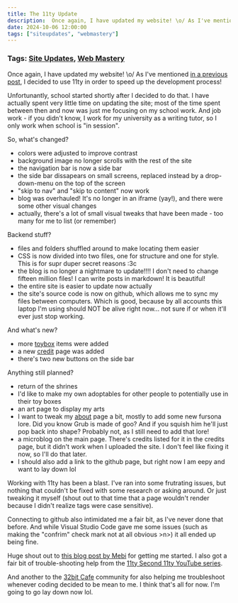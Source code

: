 ```yaml
---
title: The 11ty Update
description:  Once again, I have updated my website! \o/ As I've mentioned in a previous post, I decided to use 11ty in order to speed up the development process! 
date: 2024-10-06 12:00:00
tags: ["siteupdates", "webmastery"]
---
```

### Tags: [Site Updates](/blog/tag/site-updates), [Web Mastery](/blog/tag/web-mastery)
Once again, I have updated my website! \o/ As I've mentioned [in a previous post](/blog/posts/24-08-14), I decided to use 11ty in order to speed up the development process! 

Unfortunantly, school started shortly after I decided to do that. I have actually spent very little time on updating the site; most of the time spent between then and now was just me focusing on my school work. And job work - if you didn't know, I work for my university as a writing tutor, so I only work when school is "in session".

So, what's changed?
- colors were adjusted to improve contrast
- background image no longer scrolls with the rest of the site
- the navigation bar is now a side bar
- the side bar dissapears on small screens, replaced instead by a drop-down-menu on the top of the screen
- "skip to nav" and "skip to content" now work
- blog was overhauled! It's no longer in an iframe (yay!), and there were some other visual changes
- actually, there's a lot of small visual tweaks that have been made - too many for me to list (or remember)

Backend stuff?
- files and folders shuffled around to make locating them easier
- CSS is now divided into two files, one for structure and one for style. This is for supr duper secret reasons :3c 
- the blog is no longer a nightmare to update!!!! I don't need to change fifteen million files! I can write posts in markdown! It is beautiful!
- the entire site is easier to update now actually
- the site's source code is now on github, which allows me to sync my files between computers. Which is good, because by all accounts this laptop I'm using should NOT be alive right now... not sure if or when it'll ever just stop working.

And what's new?
- more [toybox](/toybox) items were added
- a new [credit](/credit/) page was added
- there's two new buttons on the side bar

Anything still planned?
- return of the shrines
- I'd like to make my own adoptables for other people to potentially use in their toy boxes
- an art page to display my arts
- I want to tweak my [about](/about) page a bit, mostly to add some new fursona lore. Did you know Grub is made of goo? And if you squish him he'll just pop back into shape? Probably not, as I still need to add that lore!
- a microblog on the main page. There's credits listed for it in the credits page, but it didn't work when I uploaded the site. I don't feel like fixing it now, so I'll do that later. 
- I should also add a link to the github page, but right now I am eepy and want to lay down lol

Working with 11ty has been a blast. I've ran into some frutrating issues, but nothing that couldn't be fixed with some research or asking around. Or just tweaking it myself (shout out to that time that a page wouldn't render because I didn't realize tags were case sensitive). 

Connecting to github also intimidated me a fair bit, as I've never done that before. And while Visual Studio Code gave me some issues (such as making the "confrim" check mark not at all obvious >n>) it all ended up being fine. 

Huge shout out to [this blog post by Mebi](https://afellowu.neocities.org/blog/11ty-github-and-neocities) for getting me started. I also got a fair bit of trouble-shooting help from the [11ty Second 11ty YouTube series](https://www.youtube.com/playlist?list=PLOSLUtJ_J3rrNiBBN-wn2BJ11OHiBuC1n). 

And another to the [32bit Cafe](https://32bit.cafe/) community for also helping me troubleshoot whenever coding decided to be mean to me.
I think that's all for now. I'm going to go lay down now lol.